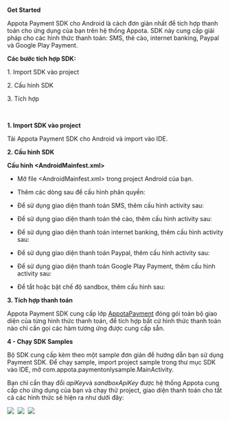 **Get Started**

Appota Payment SDK cho Android là cách đơn giản nhất để tích hợp thanh
toán cho ứng dụng của bạn trên hệ thống Appota. SDK này cung cấp giải
pháp cho các hình thức thanh toán: SMS, thẻ cào, internet banking,
Paypal và Google Play Payment.

**Các bước tích hợp SDK:**

​1. Import SDK vào project

​2. Cấu hình SDK

​3. Tích hợp

 

**1. Import SDK vào project**

Tải Appota Payment SDK cho Android và import vào IDE.

**2. Cấu hình SDK**

**Cấu hình \<AndroidMainfest.xml\>**

- Mở file \<AndroidMainfest.xml\> trong project Android của bạn.

- Thêm các dòng sau để cấu hình phân quyền:

    <uses-permission android:name="android.permission.VIBRATE" />
    <uses-permission android:name="android.permission.INTERNET" />
    <uses-permission android:name="android.permission.WRITE_EXTERNAL_STORAGE" />
    <uses-permission android:name="android.permission.ACCESS_NETWORK_STATE" />
    <uses-permission android:name="com.android.vending.BILLING" />

- Để sử dụng giao diện thanh toán SMS, thêm cấu hình activity sau:

    <activity android:name="com.appota.payment.SMSPaymentActivity" android:configChanges="orientation|keyboardHidden|screenSize" />

- Để sử dụng giao diện thanh toán thẻ cào, thêm cấu hình activity sau:

    <activity android:name="com.appota.payment.CardPaymentActivity" android:configChanges="orientation|keyboardHidden|screenSize" android:windowSoftInputMode="adjustPan" />

- Để sử dụng giao diện thanh toán internet banking, thêm cấu hình
activity sau:

    <activity android:name="com.appota.payment.BankPaymentActivity" android:configChanges="orientation|keyboardHidden|screenSize" android:windowSoftInputMode="adjustPan" />
    <activity android:name="com.appota.payment.ConfirmBankPaymentActivity" android:configChanges="orientation|keyboardHidden|screenSize" />

- Để sử dụng giao diện thanh toán Paypal, thêm cấu hình activity sau:

    <activity android:name="com.appota.payment.PaypalPaymentActivity" android:configChanges="orientation|keyboardHidden|screenSize"
    android:windowSoftInputMode="adjustPan" />
    <activity android:name="com.appota.payment.ConfirmPaypalPaymentActivity" android:configChanges="orientation|keyboardHidden|screenSize" />
    <service android:name="com.paypal.android.sdk.payments.PayPalService" android:exported="false" />
    <activity android:name="com.paypal.android.sdk.payments.PaymentActivity" />
    <activity android:name="com.paypal.android.sdk.payments.LoginActivity" />
    <activity android:name="com.paypal.android.sdk.payments.PaymentMethodActivity" />
    <activity android:name="com.paypal.android.sdk.payments.PaymentConfirmActivity" />
    <activity android:name="com.paypal.android.sdk.payments.PaymentCompletedActivity" />

- Để sử dụng giao diện thanh toán Google Play Payment, thêm cấu hình
activity sau:

    <activity android:name="com.appota.payment.GooglePaymentActivity" android:configChanges="orientation|keyboardHidden|screenSize"/>

- Để tắt hoặc bật chế độ sandbox, thêm cấu hình sau:

    <meta-data android:name="sandbox" android:value="false" />

**3. Tích hợp thanh toán**

Appota Payment SDK cung cấp lớp [AppotaPayment](AppotaPayment.html) đóng gói toàn bộ giao diện của từng hình thức thanh toán, để tích hợp bất cứ hình thức thanh toán nào chỉ cần gọi các hàm tương ứng được cung cấp sẵn.

**4 - Chạy SDK Samples**

Bộ SDK cung cấp kèm theo một sample đơn giản để hướng dẫn bạn sử dụng Payment SDK. Để chạy sample, import project sample trong thư mục SDK vào
IDE, mở com.appota.paymentonlysample.MainActivity.

Bạn chỉ cần thay đổi *apiKey*và *sandboxApiKey* được hệ thống Appota cung cấp cho ứng dụng của bạn và chạy thử project, giao diện thanh toán
cho tất cả các hình thức sẽ hiện ra như dưới đây:

![](sample.png)  ![](sample_card.png)  ![](sample_sms.png)
